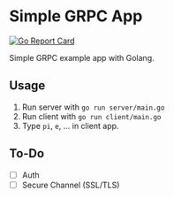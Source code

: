 # Simple GRPC App

[![Go Report Card](https://goreportcard.com/badge/github.com/mrtkp9993/SimpleGRPCApp)](https://goreportcard.com/badge/github.com/mrtkp9993/SimpleGRPCApp)

Simple GRPC example app with Golang.

## Usage

1. Run server with ```go run server/main.go```
2. Run client with ```go run client/main.go```
3. Type ```pi```, ```e```, ... in client app.

## To-Do

- [ ] Auth
- [ ] Secure Channel (SSL/TLS)
